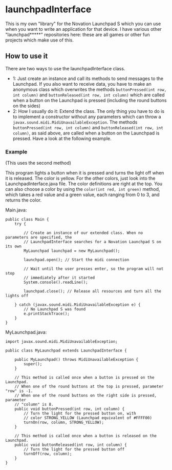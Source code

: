 # launchpadInterface
This is my own "library" for the Novation Launchpad S which you can use when you want to write an application for that device. I have various other "launchpad*****" repositories here: these are all games or other fun projects which make use of this.

## How to use it
There are two ways to use the launchpadInterface class.
* 1: Just create an instance and call its methods to send messages to the Launchpad. If you also want to receive data, you have to make an anonymous class which overwrites the methods `buttonPressed(int row, int column)` and `buttonReleased(int row, int column)` which are called when a button on the Launchpad is pressed (including the round buttons on the sides)
* 2: How I usually do it: Extend the class. The only thing you have to do is to implement a constructor without any parameters which can throw a `javax.sound.midi.MidiUnavailableException`. The methods `buttonPressed(int row, int column)` and `buttonReleased(int row, int column)`, as said above, are called when a button on the Launchpad is pressed. Have a look at the following example.

### Example
(This uses the second method)

This program lights a button when it is pressed and turns the light off when it is released. The color is yellow. For the other colors, just look into the LaunchpadInterface.java file. The color definitions are right at the top. You can also choose a color by using the `color(int red, int green)` method, which takes a red value and a green value, each ranging from 0 to 3, and returns the color.

Main.java:
```
public class Main {
    try {
        
        // Create an instance of our extended class. When no parameters are specified, the
        // LaunchpadInterface searches for a Novation Launchpad S on its own
        MyLaunchpad launchpad = new MyLaunchpad();
        
        launchpad.open(); // Start the midi connection
        
        // Wait until the user presses enter, so the program will not stop
        // immediately after it started
        System.console().readLine();
        
        launchpad.close(); // Release all resources and turn all the lights off
        
    } catch (javax.sound.midi.MidiUnavailableException e) {
        // No Launchpad S was found
        e.printStackTrace();
    }
}
```

MyLaunchpad.java:
```
import javax.sound.midi.MidiUnavailableException;

public class MyLaunchpad extends LaunchpadInterface {
    
    public MyLaunchpad() throws MidiUnavailableException {
        super();
    }
    
    // This method is called once when a button is pressed on the Launchpad.
    // When one of the round buttons at the top is pressed, parameter "row" is -1.
    // When one of the round buttons on the right side is pressed, parameter
    // "column" is 8.
    public void buttonPressed(int row, int column) {
        // Turn the light for the pressed button on, with
        // color STRONG_YELLOW (Launchpad equivalent of #FFFF00)
        turnOn(row, column, STRONG_YELLOW);
    }
    
    // This method is called once when a button is released on the Launchpad.
    public void buttonReleased(int row, int column) {
        // Turn the light for the pressed button off
        turnOff(row, column);
    }
}

```
